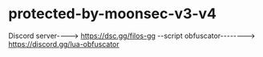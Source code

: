 # protected-by-moonsec-v3-v4
Discord server----> https://dsc.gg/filos-gg                                                                              --script obfuscator--------> https://discord.gg/lua-obfuscator
